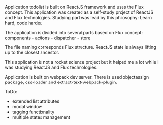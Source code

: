 Application todolist is built on ReactJS framework and uses the Flux concept.
This application was created as a self-study project of ReactJS and Flux technologies.
Studying part was lead by this philosophy: Learn hard, code harder.

The application is divided into several parts based on Flux concept:
components - actions - dispatcher - store

The file naming corresponds Flux structure. ReactJS state is always lifting up to the closest
ancestor.

This application is not a rocket science project but it helped me a lot while 
I was studying ReactJS and Flux technologies. 

Application is built on webpack dev server. There is used objectassign package, 
css-loader and extract-text-webpack-plugin.

ToDo:
- extended list attributes
- modal window
- tagging functionality
- multiple states management